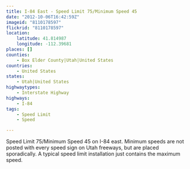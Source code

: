 ```yaml
---
title: I-84 East - Speed Limit 75/Minimum Speed 45
date: "2012-10-06T16:42:59Z"
imageid: "8110178597"
flickrid: "8110178597"
location:
    latitude: 41.814987
    longitude: -112.39681
places: []
counties:
    - Box Elder County|Utah|United States
countries:
    - United States
states:
    - Utah|United States
highwaytypes:
    - Interstate Highway
highways:
    - I-84
tags:
    - Speed Limit
    - Speed

---
```

Speed Limit 75/Minimum Speed 45 on I-84 east.  Minimum speeds are not posted with every speed sign on Utah freeways, but are placed sporadically.  A typical speed limit installation just contains the maximum speed.